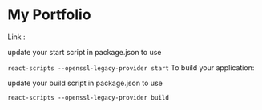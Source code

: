 # My Portfolio
Link : 


update your start script in package.json to use

```react-scripts --openssl-legacy-provider start```
To build your application:

update your build script in package.json to use

```react-scripts --openssl-legacy-provider build```